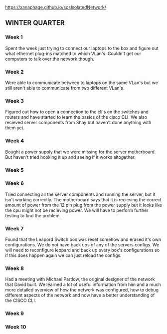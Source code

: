 https://xanaphage.github.io/sosIsolatedNetwork/


## WINTER QUARTER
### Week 1
Spent the week just trying to connect our laptops to the box and figure out what ethernet plug-ins matched to which VLan's. Couldn't get our computers to talk over the network though.
### Week 2
Were able to communicate between to laptops on the same VLan's but we still aren't able to communicate from two different VLan's.
### Week 3
Figured out how to open a connection to the cli's on the switches and routers and have started to learn the basics of the cisco CLI. We also recieved server components from Shay but haven't done anything with them yet.
### Week 4
Bought a power supply that we were missing for the server motherboard. But haven't tried hooking it up and seeing if it works altogether.
### Week 5
### Week 6
Tried connecting all the server components and running the server, but it isn't working correctly. The motherboard says that it is recieving the correct amount of power from the 12 pin plug from the power supply but it looks like the cpu might not be recieving power. We will have to perform further testing to find the problem.
### Week 7
Found that the Leapord Switch box was reset somehow and erased it's own configurations. We do not have back ups of any of the servers configs. We will need to reconfigure leopard and back up every box's configurations so if this does happen again we can just reload the configs.
### Week 8
Had a meeting with Michael Partlow, the original designer of the network that David built. We learned a lot of useful information from him and a much more detailed overview of how the network was configured, how to debug different aspects of the network and now have a better understanding of the CISCO CLI.
### Week 9
### Week 10
